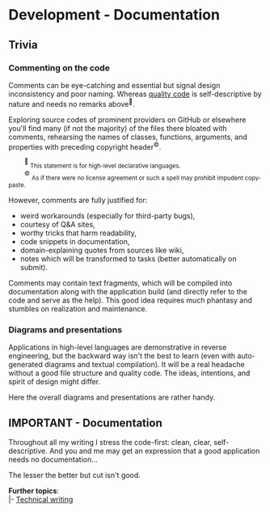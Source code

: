 # Development - Documentation

## Trivia

### Commenting on the code

Comments can be eye-catching and essential but signal design inconsistency and poor naming.  Whereas [quality code](code-quality.md) is self-descriptive by nature and needs no remarks 
 above<sup>:raising_hand:</sup>.

Exploring source codes of prominent providers on GitHub or elsewhere you'll find many (if not the majority) of the files there bloated with comments, rehearsing the names of classes, functions, arguments, and properties with preceding copyright header<sup>©️</sup>.

&nbsp;&nbsp;&nbsp;&nbsp;&nbsp;&nbsp;&nbsp;&nbsp;<sup>:raising_hand:</sup>&nbsp;<sub>This statement is for high-level declarative languages.</sub>\
&nbsp;&nbsp;&nbsp;&nbsp;&nbsp;&nbsp;&nbsp;&nbsp;<sup>©️</sup>&nbsp;<sub>As if there were no license agreement or such a spell may prohibit impudent copy-paste.</sub>

However, comments are fully justified for:

+ weird workarounds (especially for third-party bugs),
+ courtesy of Q&A sites,
+ worthy tricks that harm readability,
+ code snippets in documentation,
+ domain-explaining quotes from sources like wiki,
+ notes which will be transformed to tasks (better automatically on submit).

Comments may contain text fragments, which will be compiled into documentation along with the application build (and directly refer to the code and serve as the help). This good idea requires much phantasy and stumbles on realization and maintenance.

### Diagrams and presentations

Applications in high-level languages are demonstrative in reverse engineering, but the backward way isn't the best to learn (even with auto-generated diagrams and textual compilation). It will be a real headache without a good file structure and quality code. The ideas, intentions, and spirit of design might differ.

Here the overall diagrams and presentations are rather handy.

## IMPORTANT - Documentation

Throughout all my writing I stress the code-first: clean, clear, self-descriptive. And you and me may get an expression that a good application needs no documentation...

The lesser the better but cut isn't good.

**Further topics**:\
|- [Technical writing](../../pencraft)

